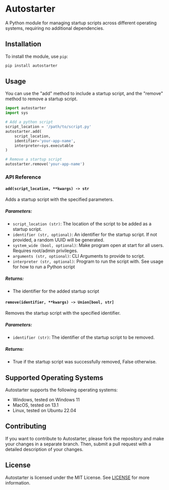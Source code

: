 # Autostarter

A Python module for managing startup scripts across different operating systems, requiring no additional dependencies.

## Installation

To install the module, use `pip`:

```bash
pip install autostarter
```

## Usage

You can use the "add" method to include a startup script, and the "remove" method to remove a startup script.

```python
import autostarter
import sys

# Add a python script
script_location = '/path/to/script.py'
autostarter.add(
    script_location,
    identifier='your-app-name',
    interpreter=sys.executable
)

# Remove a startup script
autostarter.remove('your-app-name')
```

### API Reference

#### `add(script_location, **kwargs) -> str`

Adds a startup script with the specified parameters.

##### Parameters:

- `script_location (str)`: The location of the script to be added as a startup script.
- `identifier (str, optional)`: An identifier for the startup script. If not provided, a random UUID will be generated.
- `system_wide (bool, optional)`: Make program open at start for all users. Requires root/admin privileges.
- `arguments (str, optional)`: CLI Arguments to provide to script.
- `interpreter (str, optional)`: Program to run the script with. See usage for how to run a Python script

##### Returns:

- The identifier for the added startup script

#### `remove(identifier, **kwargs) -> Union[bool, str]`

Removes the startup script with the specified identifier.

##### Parameters:

- `identifier (str)`: The identifier of the startup script to be removed.

##### Returns:

- True if the startup script was successfully removed, False otherwise.

## Supported Operating Systems

Autostarter supports the following operating systems:

- Windows, tested on Windows 11
- MacOS, tested on 13.1
- Linux, tested on Ubuntu 22.04

## Contributing

If you want to contribute to Autostarter, please fork the repository and make your changes in a separate branch. Then, submit a pull request with a detailed description of your changes.

## License

Autostarter is licensed under the MIT License.
See [LICENSE](https://github.com/ctrlsam/autostart/blob/main/LICENSE) for more information.